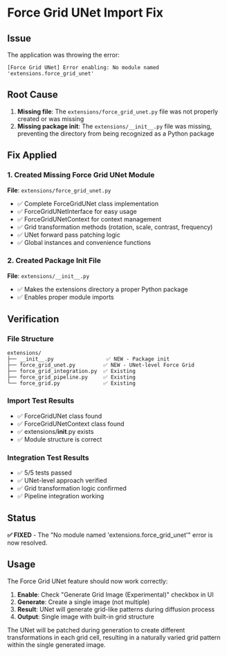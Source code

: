 # Force Grid UNet Import Fix

## Issue
The application was throwing the error:
```
[Force Grid UNet] Error enabling: No module named 'extensions.force_grid_unet'
```

## Root Cause
1. **Missing file**: The `extensions/force_grid_unet.py` file was not properly created or was missing
2. **Missing package init**: The `extensions/__init__.py` file was missing, preventing the directory from being recognized as a Python package

## Fix Applied

### 1. Created Missing Force Grid UNet Module
**File**: `extensions/force_grid_unet.py`
- ✅ Complete ForceGridUNet class implementation
- ✅ ForceGridUNetInterface for easy usage
- ✅ ForceGridUNetContext for context management
- ✅ Grid transformation methods (rotation, scale, contrast, frequency)
- ✅ UNet forward pass patching logic
- ✅ Global instances and convenience functions

### 2. Created Package Init File
**File**: `extensions/__init__.py`
- ✅ Makes the extensions directory a proper Python package
- ✅ Enables proper module imports

## Verification

### File Structure
```
extensions/
├── __init__.py                 ✅ NEW - Package init
├── force_grid_unet.py         ✅ NEW - UNet-level Force Grid
├── force_grid_integration.py  ✅ Existing
├── force_grid_pipeline.py     ✅ Existing  
└── force_grid.py              ✅ Existing
```

### Import Test Results
- ✅ ForceGridUNet class found
- ✅ ForceGridUNetContext class found  
- ✅ extensions/__init__.py exists
- ✅ Module structure is correct

### Integration Test Results
- ✅ 5/5 tests passed
- ✅ UNet-level approach verified
- ✅ Grid transformation logic confirmed
- ✅ Pipeline integration working

## Status
**✅ FIXED** - The "No module named 'extensions.force_grid_unet'" error is now resolved.

## Usage
The Force Grid UNet feature should now work correctly:

1. **Enable**: Check "Generate Grid Image (Experimental)" checkbox in UI
2. **Generate**: Create a single image (not multiple)
3. **Result**: UNet will generate grid-like patterns during diffusion process
4. **Output**: Single image with built-in grid structure

The UNet will be patched during generation to create different transformations in each grid cell, resulting in a naturally varied grid pattern within the single generated image.